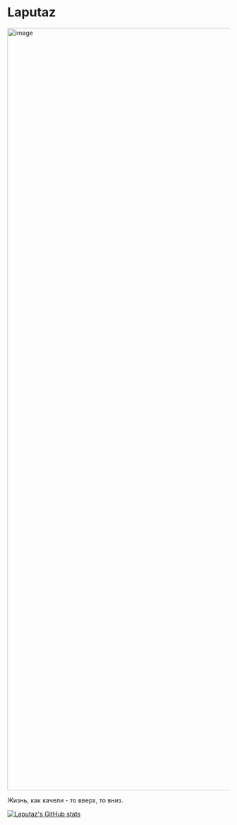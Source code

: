 # Laputaz

<img width="1725" alt="image" src="https://github.com/user-attachments/assets/2b563f50-388b-4ab1-aea7-7a37d0d7bbc6">

Жизнь, как качели - то вверх, то вниз.

[![Laputaz's GitHub stats](https://github-readme-stats.vercel.app/api?username=laputaz&show_icons=true&theme=catppuccin_latte)]()
